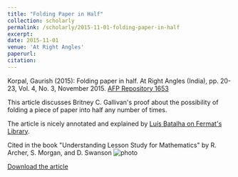 ```yaml
---
title: "Folding Paper in Half"
collection: scholarly
permalink: /scholarly/2015-11-01-folding-paper-in-half
excerpt: 
date: 2015-11-01
venue: 'At Right Angles'
paperurl: 
citation: 
---
```

Korpal, Gaurish (2015): Folding paper in half. At Right Angles (India), pp. 20-23, Vol. 4, No. 3, November 2015. [AFP Repository 1653](http://publications.azimpremjifoundation.org/1653/)

This article discusses Britney C. Gallivan's proof about the possibility of folding a piece of paper into half any number of times. 

The article is nicely annotated and explained by [Luís Batalha on Fermat's Library](https://fermatslibrary.com/s/folding-paper-in-half).


Cited in the book "Understanding Lesson Study for Mathematics" by R. Archer, S. Morgan, and D. Swanson 
![photo](https://gkorpal.github.io/images/gk-2020.png)


[Download the article](https://gkorpal.github.io/files/folding_paper_in_half.pdf)
